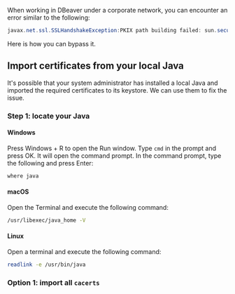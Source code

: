 When working in DBeaver under a corporate network, you can encounter an error similar to the following:

```Java
javax.net.ssl.SSLHandshakeException:PKIX path building failed: sun.security.provider.certpath.SunCertPathBuilderException: unable to find valid certification path to requested target.
```

Here is how you can bypass it.

## Import certificates from your local Java

It's possible that your system administrator has installed a local Java and imported the required certificates to its keystore. We can use them to fix the issue.

### Step 1: locate your Java

#### Windows

Press Windows + R to open the Run window. Type `cmd` in the prompt and press OK. It will open the command prompt. In the command prompt, type the 
following and press Enter:

```cmd
where java
```

#### macOS 

Open the Terminal and execute the following command:

```zsh
/usr/libexec/java_home -V
```

#### Linux

Open a terminal and execute the following command:

```sh
readlink -e /usr/bin/java
```

### Option 1: import all `cacerts`